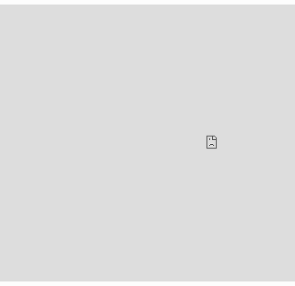 <iframe id="iframe" height=900px width=1960px style="margin:0 0 0 -500px;" frameborder=0 allowfullscreen="true" src="http://172.23.144.13:4040/">
 </iframe>
